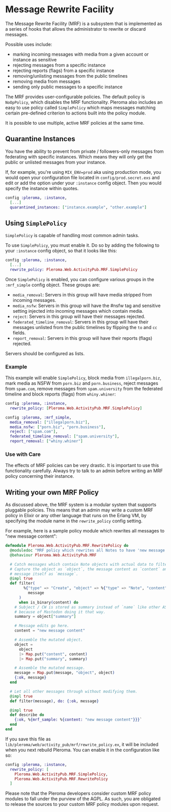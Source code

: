 # Message Rewrite Facility

The Message Rewrite Facility (MRF) is a subsystem that is implemented as a series of hooks that allows the administrator to rewrite or discard messages.

Possible uses include:

* marking incoming messages with media from a given account or instance as sensitive
* rejecting messages from a specific instance
* rejecting reports (flags) from a specific instance
* removing/unlisting messages from the public timelines
* removing media from messages
* sending only public messages to a specific instance

The MRF provides user-configurable policies. The default policy is `NoOpPolicy`, which disables the MRF functionality. Pleroma also includes an easy to use policy called `SimplePolicy` which maps messages matching certain pre-defined criterion to actions built into the policy module.

It is possible to use multiple, active MRF policies at the same time.

## Quarantine Instances

You have the ability to prevent from private / followers-only messages from federating with specific instances. Which means they will only get the public or unlisted messages from your instance.

If, for example, you're using `MIX_ENV=prod` aka using production mode, you would open your configuration file located in `config/prod.secret.exs` and edit or add the option under your `:instance` config object. Then you would specify the instance within quotes.

```elixir
config :pleroma, :instance,
  [...]
  quarantined_instances: ["instance.example", "other.example"]
```

## Using `SimplePolicy`

`SimplePolicy` is capable of handling most common admin tasks.

To use `SimplePolicy`, you must enable it. Do so by adding the following to your `:instance` config object, so that it looks like this:

```elixir
config :pleroma, :instance,
  [...]
  rewrite_policy: Pleroma.Web.ActivityPub.MRF.SimplePolicy
```

Once `SimplePolicy` is enabled, you can configure various groups in the `:mrf_simple` config object. These groups are:

* `media_removal`: Servers in this group will have media stripped from incoming messages.
* `media_nsfw`: Servers in this group will have the #nsfw tag and sensitive setting injected into incoming messages which contain media.
* `reject`: Servers in this group will have their messages rejected.
* `federated_timeline_removal`: Servers in this group will have their messages unlisted from the public timelines by flipping the `to` and `cc` fields.
* `report_removal`: Servers in this group will have their reports (flags) rejected.

Servers should be configured as lists.

### Example

This example will enable `SimplePolicy`, block media from `illegalporn.biz`, mark media as NSFW from `porn.biz` and `porn.business`, reject messages from `spam.com`, remove messages from `spam.university` from the federated timeline and block reports (flags) from `whiny.whiner`:

```elixir
config :pleroma, :instance,
  rewrite_policy: [Pleroma.Web.ActivityPub.MRF.SimplePolicy]

config :pleroma, :mrf_simple,
  media_removal: ["illegalporn.biz"],
  media_nsfw: ["porn.biz", "porn.business"],
  reject: ["spam.com"],
  federated_timeline_removal: ["spam.university"],
  report_removal: ["whiny.whiner"]
```

### Use with Care

The effects of MRF policies can be very drastic. It is important to use this functionality carefully. Always try to talk to an admin before writing an MRF policy concerning their instance.

## Writing your own MRF Policy

As discussed above, the MRF system is a modular system that supports pluggable policies. This means that an admin may write a custom MRF policy in Elixir or any other language that runs on the Erlang VM, by specifying the module name in the `rewrite_policy` config setting.

For example, here is a sample policy module which rewrites all messages to "new message content":

```elixir
defmodule Pleroma.Web.ActivityPub.MRF.RewritePolicy do
  @moduledoc "MRF policy which rewrites all Notes to have 'new message content'."
  @behaviour Pleroma.Web.ActivityPub.MRF

  # Catch messages which contain Note objects with actual data to filter.
  # Capture the object as `object`, the message content as `content` and the
  # message itself as `message`.
  @impl true
  def filter(
        %{"type" => "Create", "object" => %{"type" => "Note", "content" => content} = object} =
          message
      )
      when is_binary(content) do
    # Subject / CW is stored as summary instead of `name` like other AS2 objects
    # because of Mastodon doing it that way.
    summary = object["summary"]

    # Message edits go here.
    content = "new message content"

    # Assemble the mutated object.
    object =
      object
      |> Map.put("content", content)
      |> Map.put("summary", summary)

    # Assemble the mutated message.
    message = Map.put(message, "object", object)
    {:ok, message}
  end

  # Let all other messages through without modifying them.
  @impl true
  def filter(message), do: {:ok, message}

  @impl true
  def describe do
    {:ok, %{mrf_sample: %{content: "new message content"}}}`
  end
end
```

If you save this file as `lib/pleroma/web/activity_pub/mrf/rewrite_policy.ex`, it will be included when you next rebuild Pleroma.  You can enable it in the configuration like so:

```elixir
config :pleroma, :instance,
  rewrite_policy: [
    Pleroma.Web.ActivityPub.MRF.SimplePolicy,
    Pleroma.Web.ActivityPub.MRF.RewritePolicy
  ]
```

Please note that the Pleroma developers consider custom MRF policy modules to fall under the purview of the AGPL. As such, you are obligated to release the sources to your custom MRF policy modules upon request.
